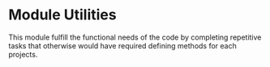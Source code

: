 # Module Utilities

This module fulfill the functional needs of the code by completing repetitive tasks that otherwise
would have required defining methods for each projects.